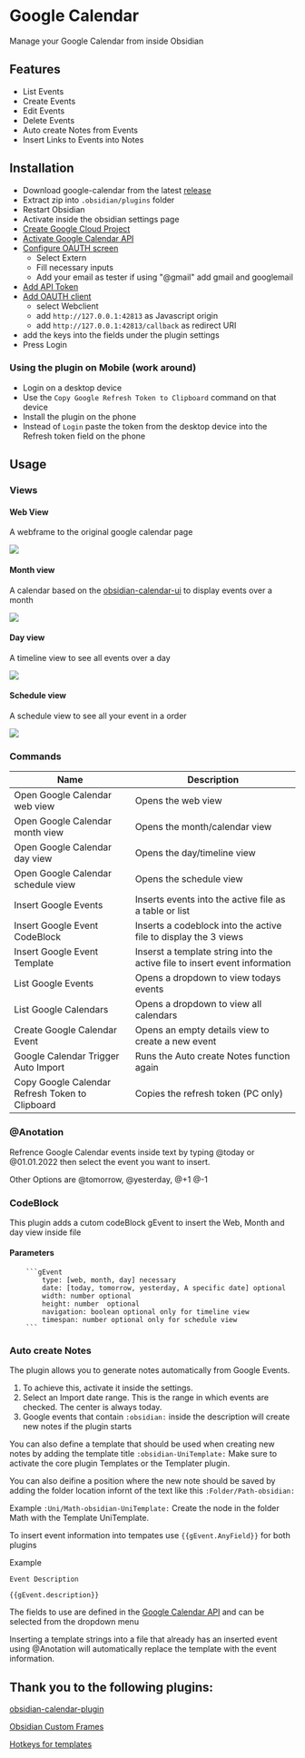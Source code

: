 
# Google Calendar

Manage your Google Calendar from inside Obsidian

## Features

-   List Events
-   Create Events 
-   Edit Events   
-   Delete Events 
-   Auto create Notes from Events
-   Insert Links to Events into Notes

## Installation

-   Download google-calendar from the latest [release](https://github.com/YukiGasai/obsidian-google-calendar/releases/)
-   Extract zip into `.obsidian/plugins` folder
-   Restart Obsidian
-   Activate inside the obsidian settings page
-   [Create Google Cloud Project](https://console.cloud.google.com/projectcreate?)
-   [Activate Google Calendar API](https://console.cloud.google.com/marketplace/product/google/calendar-json.googleapis.com)
-   [Configure OAUTH screen](https://console.cloud.google.com/apis/credentials/consent?)
    -   Select Extern
    -   Fill necessary inputs
    -   Add your email as tester if using "@gmail" add gmail and googlemail
-   [Add API Token](https://console.cloud.google.com/apis/credentials)
-   [Add OAUTH client](https://console.cloud.google.com/apis/credentials/oauthclient)
    -   select Webclient
    -   add `http://127.0.0.1:42813` as Javascript origin
    -   add `http://127.0.0.1:42813/callback` as redirect URI
-   add the keys into the fields under the plugin settings
-   Press Login


### Using the plugin on Mobile (work around)

-   Login on a desktop device
-   Use the `Copy Google Refresh Token to Clipboard` command on that device
-   Install the plugin on the phone
-   Instead of `Login` paste the token from the desktop device into the Refresh token field on the phone

## Usage

### Views

#### Web View
A webframe to the original google calendar page

![](https://i.imgur.com/oukwdQY.png)

#### Month view
A calendar based on the [obsidian-calendar-ui](https://github.com/liamcain/obsidian-calendar-ui) to display events over a month

![](https://i.imgur.com/JEnuZ2E.png)

#### Day view
A timeline view to see all events over a day

![](https://i.imgur.com/f9nYmOn.png)

#### Schedule view
A schedule view to see all your event in a order

![](https://i.imgur.com/HkYQg4Z.png)


### Commands


| Name | Description |
| ---  | --- |
| Open Google Calendar web view|       Opens the web view |
| Open Google Calendar month view|     Opens the month/calendar view|
| Open Google Calendar day view|       Opens the day/timeline view|
| Open Google Calendar schedule view|  Opens the schedule view|
| Insert Google Events|                Inserts events into the active file as a table or list |
| Insert Google Event CodeBlock|       Inserts a codeblock into the active file to display the 3 views  |
| Insert Google Event Template|        Inserst a template string into the active file to insert event information |
| List Google Events|                  Opens a dropdown to view todays events |
| List Google Calendars|               Opens a dropdown to view all calendars |
| Create Google Calendar Event|        Opens an empty details view to create a new event |
| Google Calendar Trigger Auto Import| Runs the Auto create Notes function again |
| Copy Google Calendar Refresh Token to Clipboard|  Copies the refresh token (PC only) |


### @Anotation
Refrence Google Calendar events inside text by typing @today or @01.01.2022 then select the event you want to insert.

Other Options are @tomorrow, @yesterday, @+1 @-1 

### CodeBlock
This plugin adds a cutom codeBlock gEvent to insert the Web, Month and day view inside file

#### Parameters
```
    ```gEvent
        type: [web, month, day] necessary
        date: [today, tomorrow, yesterday, A specific date] optional
        width: number optional
        height: number  optional
        navigation: boolean optional only for timeline view
        timespan: number optional only for schedule view
    ```
```

### Auto create Notes

The plugin allows you to generate notes automatically from Google Events.
1. To achieve this, activate it inside the settings.
1. Select an Import date range. This is the range in which events are checked. The center is always today.
1. Google events that contain `:obsidian:` inside the description will create new notes if the plugin starts

You can also define a template that should be used when creating new notes by adding the template title `:obsidian-UniTemplate:`
Make sure to activate the core plugin Templates or the Templater plugin.

You can also deifine a position where the new note should be saved by adding the folder location infornt of the text like this `:Folder/Path-obsidian:`

Example `:Uni/Math-obsidian-UniTemplate:` Create the node in the folder Math with the Template UniTemplate.

To insert event information into tempates use `{{gEvent.AnyField}}` for both plugins

Example
```
Event Description

{{gEvent.description}}

```
The fields to use are defined in the [Google Calendar API](https://developers.google.com/calendar/api/v3/reference/events) and can be selected from the dropdown menu

Inserting a template strings into a file that already has an inserted event using @Anotation will automatically replace the template with the event information. 


## Thank you to the following plugins: 

[obsidian-calendar-plugin](https://github.com/liamcain/obsidian-calendar-plugin)

[Obsidian Custom Frames](https://github.com/Ellpeck/ObsidianCustomFrames)

[Hotkeys for templates](https://github.com/Vinzent03/obsidian-hotkeys-for-templates)



